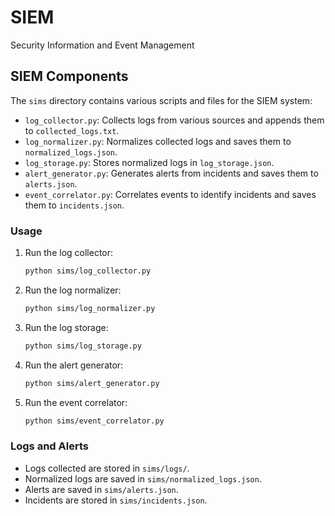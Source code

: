 # SIEM
Security Information and Event Management

## SIEM Components

The `sims` directory contains various scripts and files for the SIEM system:

- `log_collector.py`: Collects logs from various sources and appends them to `collected_logs.txt`.
- `log_normalizer.py`: Normalizes collected logs and saves them to `normalized_logs.json`.
- `log_storage.py`: Stores normalized logs in `log_storage.json`.
- `alert_generator.py`: Generates alerts from incidents and saves them to `alerts.json`.
- `event_correlator.py`: Correlates events to identify incidents and saves them to `incidents.json`.

### Usage

1. Run the log collector:
    ```bash
    python sims/log_collector.py
    ```

2. Run the log normalizer:
    ```bash
    python sims/log_normalizer.py
    ```

3. Run the log storage:
    ```bash
    python sims/log_storage.py
    ```

4. Run the alert generator:
    ```bash
    python sims/alert_generator.py
    ```

5. Run the event correlator:
    ```bash
    python sims/event_correlator.py
    ```

### Logs and Alerts

- Logs collected are stored in `sims/logs/`.
- Normalized logs are saved in `sims/normalized_logs.json`.
- Alerts are saved in `sims/alerts.json`.
- Incidents are stored in `sims/incidents.json`.

